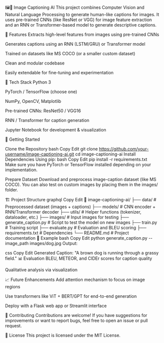 🖼🧠 Image Captioning AI This project combines Computer Vision and Natural Language Processing to generate human-like captions for images. It uses pre-trained CNNs (like ResNet or VGG) for image feature extraction and an RNN or Transformer-based model to generate descriptive captions.

📌 Features Extracts high-level features from images using pre-trained CNNs

Generates captions using an RNN (LSTM/GRU) or Transformer model

Trained on datasets like MS COCO (or a smaller custom dataset)

Clean and modular codebase

Easily extendable for fine-tuning and experimentation

🧰 Tech Stack Python 3

PyTorch / TensorFlow (choose one)

NumPy, OpenCV, Matplotlib

Pre-trained CNNs: ResNet50 / VGG16

RNN / Transformer for caption generation

Jupyter Notebook for development & visualization

🚀 Getting Started

Clone the Repository bash Copy Edit git clone https://github.com/your-username/image-captioning-ai.git cd image-captioning-ai
Install Dependencies Using pip:
bash Copy Edit pip install -r requirements.txt Make sure you have PyTorch or TensorFlow installed depending on your implementation.

Prepare Dataset Download and preprocess image-caption dataset (like MS COCO).
You can also test on custom images by placing them in the images/ folder.

🏗 Project Structure graphql Copy Edit 📁 image-captioning-ai/ ├── data/ # Preprocessed dataset (images + captions) ├── models/ # CNN encoder + RNN/Transformer decoder ├── utils/ # Helper functions (tokenizer, dataloader, etc.) ├── images/ # Input images for testing ├── generate_caption.py # Script to test the model on new images ├── train.py # Training script ├── evaluate.py # Evaluation and BLEU scoring ├── requirements.txt # Dependencies └── README.md # Project documentation 🧪 Example bash Copy Edit python generate_caption.py --image_path images/dog.jpg Output:

css Copy Edit Generated Caption: "A brown dog is running through a grassy field." 📊 Evaluation BLEU, METEOR, and CIDEr scores for caption quality

Qualitative analysis via visualization

📈 Future Enhancements Add attention mechanism to focus on image regions

Use transformers like ViT + BERT/GPT for end-to-end generation

Deploy with a Flask web app or Streamlit interface

🤝 Contributing Contributions are welcome! If you have suggestions for improvements or want to report bugs, feel free to open an issue or pull request.

📄 License This project is licensed under the MIT License.
